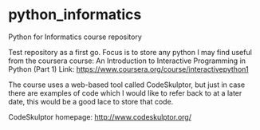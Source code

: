 # python_informatics
Python for Informatics course repository

Test repository as a first go.
Focus is to store any python I may find useful from the coursera course:
An Introduction to Interactive Programming in Python (Part 1)
Link: https://www.coursera.org/course/interactivepython1 

The course uses a web-based tool called CodeSkulptor, but just in case there are examples of code which I would like to refer back to at a later date, this would be a good lace to store that code.

CodeSkulptor homepage: http://www.codeskulptor.org/

